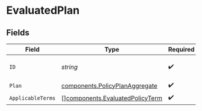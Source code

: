 # EvaluatedPlan


## Fields

| Field                                                                              | Type                                                                               | Required                                                                           | Description                                                                        | Example                                                                            |
| ---------------------------------------------------------------------------------- | ---------------------------------------------------------------------------------- | ---------------------------------------------------------------------------------- | ---------------------------------------------------------------------------------- | ---------------------------------------------------------------------------------- |
| `ID`                                                                               | *string*                                                                           | :heavy_check_mark:                                                                 | The unique identifier of the plan                                                  | pln_effba69a15bc4affa1a2f4d03f4bca94                                               |
| `Plan`                                                                             | [components.PolicyPlanAggregate](../../models/components/policyplanaggregate.md)   | :heavy_check_mark:                                                                 | N/A                                                                                |                                                                                    |
| `ApplicableTerms`                                                                  | [][components.EvaluatedPolicyTerm](../../models/components/evaluatedpolicyterm.md) | :heavy_check_mark:                                                                 | N/A                                                                                |                                                                                    |